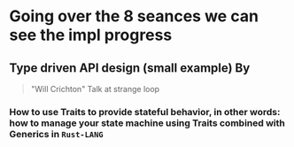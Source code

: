 # Going over the 8 seances we can see the impl progress

## Type driven API design (small example) By
> "Will Crichton" Talk at strange loop

### How to use Traits to provide stateful behavior, in other words: how to manage your state machine using Traits combined with Generics in `Rust-LANG`
